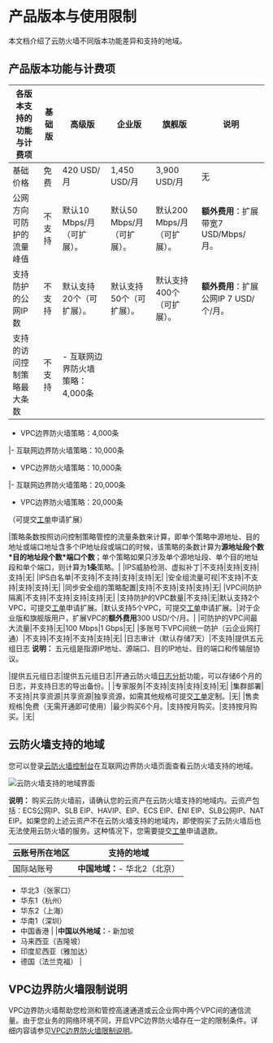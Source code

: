 # 产品版本与使用限制

本文档介绍了云防火墙不同版本功能差异和支持的地域。

## 产品版本功能与计费项

|各版本支持的功能与计费项|基础版|高级版|企业版|旗舰版|说明|
|------------|---|---|---|---|--|
|基础价格|免费|420 USD/月|1,450 USD/月|3,900 USD/月|无|
|公网方向可防护的流量峰值|不支持|默认10 Mbps/月（可扩展）。|默认50 Mbps/月（可扩展）。|默认200 Mbps/月（可扩展）。|**额外费用**：扩展带宽7 USD/Mbps/月。|
|支持防护的公网IP数|不支持|默认支持20个（可扩展）。|默认支持50个（可扩展）。|默认支持400个（可扩展）。|**额外费用**：扩展公网IP 7 USD/个/月。|
|支持的访问控制策略最大条数|不支持|-   互联网边界防火墙策略：4,000条
-   VPC边界防火墙策略：4,000条

|-   互联网边界防火墙策略：10,000条
-   VPC边界防火墙策略：10,000条

|-   互联网边界防火墙策略：20,000条
-   VPC边界防火墙策略：20,000条

（可提交[工单](https://workorder-intl.console.aliyun.com/#/ticket/add/?productId=80)申请扩展）

|策略条数按照访问控制策略管控的流量条数来计算，即单个策略中源地址、目的地址或端口地址含多个IP地址段或端口的时候，该策略的条数计算为**源地址段个数\*目的地址段个数\*端口个数**；单个策略如果只涉及单个源地址段、单个目的地址段和单个端口，则计算为**1条**策略。|
|IPS威胁检测、虚拟补丁|不支持|支持|支持|支持|无|
|IPS白名单|不支持|不支持|支持|支持|无|
|安全组流量可视|不支持|不支持|支持|支持|无|
|同步安全组的策略配置|支持|不支持|支持|支持|无|
|VPC间防护隔离|不支持|不支持|支持|支持|无|
|支持防护的VPC数量|不支持|无|默认支持2个VPC，可提交[工单](https://workorder-intl.console.aliyun.com/#/ticket/add/?productId=80)申请扩展。|默认支持5个VPC，可提交[工单](https://workorder-intl.console.aliyun.com/#/ticket/add/?productId=80)申请扩展。|对于企业版和旗舰版用户，扩展VPC的**额外费用**300 USD/个/月。|
|可防护的VPC间最大流量|不支持|无|100 Mbps|1 Gbps|无|
|多账号下VPC间统一防护（云企业网打通）|不支持|不支持|不支持|支持|无|
|日志审计（默认存储7天）|不支持|提供五元组日志 **说明：** 五元组是指源IP地址、源端口、目的IP地址、目的端口和传输层协议。

|提供五元组日志|提供五元组日志|开通云防火墙[日志分析](/intl.zh-CN/日志/日志分析/概述.md)功能，可以存储6个月的日志，并支持日志的导出备份。|
|专家服务|不支持|支持|支持|支持|无|
|集群部署|不支持|共享资源|共享资源|独享资源，如需其他规格可提交[工单](https://workorder-intl.console.aliyun.com/#/ticket/add/?productId=80)定制。|无|
|售卖规格|免费（无需开通即可使用）|最少购买6个月。|支持按月购买。|支持按月购买。|无|

## 云防火墙支持的地域

您可以登录[云防火墙控制台](https://yundun.console.aliyun.com/?p=cfwnext)在互联网边界防火墙页面查看云防火墙支持的地域。

![云防火墙支持的地域界面](https://static-aliyun-doc.oss-cn-hangzhou.aliyuncs.com/assets/img/zh-CN/5100329951/p103362.png)

**说明：** 购买云防火墙前，请确认您的云资产在云防火墙支持的地域内。云资产包括：ECS公网IP、SLB EIP、HAVIP、EIP、ECS EIP、ENI EIP、SLB公网IP、NAT EIP。如果您的上述云资产不在云防火墙支持的地域内，即使购买了云防火墙后也无法使用云防火墙的服务。这种情况下，您需要提交[工单](https://workorder-intl.console.aliyun.com/#/ticket/add/?productId=80)申请退款。

|云账号所在地区|支持的地域|
|-------|-----|
|国际站账号|**中国地域：**-   华北2（北京）
-   华北3（张家口）
-   华东1（杭州）
-   华东2（上海）
-   华南1（深圳）
-   中国香港 |
|**中国以外地域：**-   新加坡
-   马来西亚（吉隆坡）
-   印度尼西亚（雅加达）
-   德国（法兰克福） |

## VPC边界防火墙限制说明

VPC边界防火墙帮助您检测和管控高速通道或云企业网中两个VPC间的通信流量。由于您业务的网络环境不同，开启VPC边界防火墙存在一定的限制条件。详细内容请参见[VPC边界防火墙限制说明](/intl.zh-CN/防火墙开关/VPC边界防火墙/VPC边界防火墙限制说明.md)。

